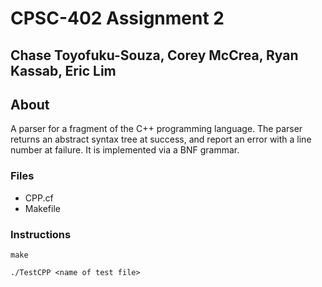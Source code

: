 # CPSC-402 Assignment 2
## Chase Toyofuku-Souza, Corey McCrea, Ryan Kassab, Eric Lim
## About
A parser for a fragment of the C++ programming language. The parser returns an abstract syntax tree at success, and report an error with a line number at failure. It is implemented via a BNF grammar.

### Files
- CPP.cf
- Makefile

### Instructions
```
make
```

```
./TestCPP <name of test file>
```
